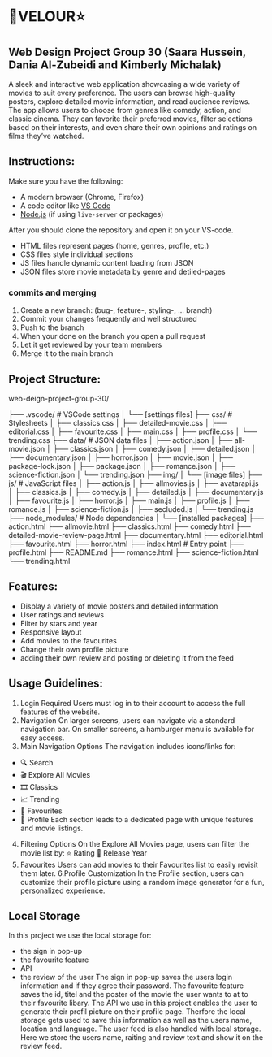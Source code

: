 # 💜VELOUR⭐️ 
## Web Design Project Group 30 (Saara Hussein, Dania Al-Zubeidi and Kimberly Michalak)

A sleek and interactive web application showcasing a wide variety of movies to suit every preference. The users can browse high-quality posters, explore detailed movie information, and read audience reviews. The app allows users to choose from genres like comedy, action, and classic cinema. They can favorite their preferred movies, filter selections based on their interests, and even share their own opinions and ratings on films they’ve watched.

## Instructions:

Make sure you have the following:
- A modern browser (Chrome, Firefox)
- A code editor like [VS Code](https://code.visualstudio.com/)
- [Node.js](https://nodejs.org/) (if using `live-server` or packages)

After you should clone the repository and open it on your VS-code.

- HTML files represent pages (home, genres, profile, etc.)
- CSS files style individual sections
- JS files handle dynamic content loading from JSON
- JSON files store movie metadata by genre and detiled-pages

### commits and merging 
1. Create a new branch: (bug-, feature-, styling-, ... branch)
2. Commit your changes frequently and well structured 
3. Push to the branch
4. When your done on the branch you open a pull request
5. Let it get reviewed by your team members
6. Merge it to the main branch


## Project Structure:

web-deign-project-group-30/

├── .vscode/ # VSCode settings
│ └── [settings files]
├── css/ # Stylesheets
│ ├── classics.css
│ ├── detailed-movie.css
│ ├── editorial.css
│ ├── favourite.css
│ ├── main.css
│ ├── profile.css
│ └── trending.css
├── data/ # JSON data files
│ ├── action.json
│ ├── all-movie.json
│ ├── classics.json
│ ├── comedy.json
│ ├── detailed.json
│ ├── documentary.json
│ ├── horror.json
│ ├── movie.json
│ ├── package-lock.json
│ ├── package.json
│ ├── romance.json
│ ├── science-fiction.json
│ └── trending.json
├── img/
│ └── [image files]
├── js/ # JavaScript files
│ ├── action.js
│ ├── allmovies.js
│ ├── avatarapi.js
│ ├── classics.js
│ ├── comedy.js
│ ├── detailed.js
│ ├── documentary.js
│ ├── favourite.js
│ ├── horror.js
│ ├── main.js
│ ├── profile.js
│ ├── romance.js
│ ├── science-fiction.js
│ ├── secluded.js
│ └── trending.js
├── node_modules/ # Node dependencies
│ └── [installed packages]
├── action.html
├── allmovie.html
├── classics.html
├── comedy.html
├── detailed-movie-review-page.html
├── documentary.html
├── editorial.html
├── favourite.html
├── horror.html
├── index.html # Entry point
├── profile.html
├── README.md
├── romance.html
├── science-fiction.html
└── trending.html


## Features:

- Display a variety of movie posters and detailed information
- User ratings and reviews
- Filter by stars and year
- Responsive layout
- Add movies to the favourites
- Change their own profile picture
- adding their own review and posting or deleting it from the feed

## Usage Guidelines:

1. Login Required
Users must log in to their account to access the full features of the website.
2. Navigation
On larger screens, users can navigate via a standard navigation bar.
On smaller screens, a hamburger menu is available for easy access.
3. Main Navigation Options
The navigation includes icons/links for:
- 🔍 Search
- 🎬 Explore All Movies
- 🎞️ Classics
- 📈 Trending
- 💜 Favourites
- 👤 Profile
Each section leads to a dedicated page with unique features and movie listings.
4. Filtering Options
On the Explore All Movies page, users can filter the movie list by:
⭐ Rating
📅 Release Year
5. Favourites
Users can add movies to their Favourites list to easily revisit them later.
6.Profile Customization
In the Profile section, users can customize their profile picture using a random image generator for a fun, personalized experience.

## Local Storage 

In this project we use the local storage for:
- the sign in pop-up
- the favourite feature
- API
- the review of the user 
The sign in pop-up saves the users login information and if they agree their password.
The favourite feature saves the id, titel and the poster of the movie the user wants to at to their favourite libary.
The API we use in this project enables the user to generate their profil picture on their profile page. Therfore the local storage gets used to save this information as well as the users name, location and language.
The user feed is also handled with local storage. Here we store the users name, raiting and review text and show it on the review feed. 
